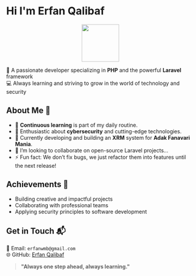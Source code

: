 # Hi I'm Erfan Qalibaf
<div id="header" align="center">
  <img src="https://media.giphy.com/media/M9gbBd9nbDrOTu1Mqx/giphy.gif" width="100"/>
</div>

🎯 A passionate developer specializing in **PHP** and the powerful **Laravel** framework  
💻 Always learning and striving to grow in the world of technology and security  


## About Me 🌟

- 🌱 **Continuous learning** is part of my daily routine.  
- 🔐 Enthusiastic about **cybersecurity** and cutting-edge technologies.  
- 🎨 Currently developing and building an **XRM** system for **Adak Fanavari Mania**.  
- 👯 I’m looking to collaborate on open-source Laravel projects...
- ⚡ Fun fact: We don’t fix bugs, we just refactor them into features until the next release!
  


## Achievements 🎉

- Building creative and impactful projects  
- Collaborating with professional teams  
- Applying security principles to software development  

## Get in Touch 📬

📧 Email: `erfanwmb@gmail.com`  
🌐 GitHub: [Erfan Qalibaf](https://github.com/Erfanwmb47)  


> **"Always one step ahead, always learning."**
  
<!--
- 🔭 I’m currently working on Adak Mania Projects
**Erfanwmb47/Erfanwmb47** is a ✨ _special_ ✨ repository because its `README.md` (this file) appears on your GitHub profile.

Here are some ideas to get you started:
- 🌱 I’m currently learning PHP,Laravel
- 👯 I’m looking to collaborate on ...
- 🤔 I’m looking for help with ...
- 💬 Ask me about ...
- 📫 How to reach me: ...
- 😄 Pronouns: ...
- ⚡ Fun fact: ...

-->
